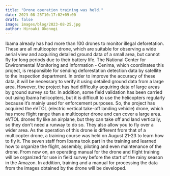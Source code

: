```yaml
---
title: "Drone operation training was held."
date: 2023-08-25T10:17:02+09:00
draft: false
image: images/blog/2023-08-25.jpg
author: Hiroaki Okonogi
---
```



Ibama already has had more than 100 drones to monitor illegal deforetation. <!--more--> 
These are all multicopter drone, which are suitable for observing a wide aerial view and acquiring detailed ground data of a small area, but cannot fly for long periods due to their battery life.
The National Center for Environmental Monitoring and Information - Cenima, which coordinates this project, is responsible for sending deforestation detection data by satellite to the inspection department. In order to improve the accuracy of these data, it will be necessary to verify it using detailed ground data from a large area.
However, the project has had difficulty acquiring data of large areas by ground survey so far. In addition, some field validation has been carried out using Ibama helicopters, but it is difficult to use the helicopters regularly because it’s mainly used for enforcement purposes.
So, the project has acquired the eVTOL (electric vertical take-off landing vehicle) drone, which has more flight range than a multicopter drone and can cover a large area. eVTOL drones fly like an airplane, but they can take off and land vertically, so they don't need a runway to do so. They also allow you to fly over a wider area.
As the operation of this drone is different from that of a multicopter drone, a training course was held on August 21-23 to learn how to fly it.
The seven staff from Ibama took part in the training and learned how to organize the flight, assembly, piloting and even maintenance of the drone. From now on, an operating manual for the drone and flight training will be organized for use in field survey before the start of the rainy season in the Amazon.
In addition, training and a manual for processing the data from the images obtained by the drone will be developed.